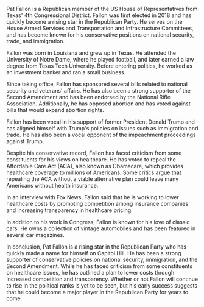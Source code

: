 Pat Fallon is a Republican member of the US House of Representatives from Texas' 4th Congressional District. Fallon was first elected in 2018 and has quickly become a rising star in the Republican Party. He serves on the House Armed Services and Transportation and Infrastructure Committees, and has become known for his conservative positions on national security, trade, and immigration.

Fallon was born in Louisiana and grew up in Texas. He attended the University of Notre Dame, where he played football, and later earned a law degree from Texas Tech University. Before entering politics, he worked as an investment banker and ran a small business. 

Since taking office, Fallon has sponsored several bills related to national security and veterans' affairs. He has also been a strong supporter of the Second Amendment and has been endorsed by the National Rifle Association. Additionally, he has opposed abortion and has voted against bills that would expand abortion rights.

Fallon has been vocal in his support of former President Donald Trump and has aligned himself with Trump's policies on issues such as immigration and trade. He has also been a vocal opponent of the impeachment proceedings against Trump.

Despite his conservative record, Fallon has faced criticism from some constituents for his views on healthcare. He has voted to repeal the Affordable Care Act (ACA), also known as Obamacare, which provides healthcare coverage to millions of Americans. Some critics argue that repealing the ACA without a viable alternative plan could leave many Americans without health insurance.

In an interview with Fox News, Fallon said that he is working to lower healthcare costs by promoting competition among insurance companies and increasing transparency in healthcare pricing.

In addition to his work in Congress, Fallon is known for his love of classic cars. He owns a collection of vintage automobiles and has been featured in several car magazines.

In conclusion, Pat Fallon is a rising star in the Republican Party who has quickly made a name for himself on Capitol Hill. He has been a strong supporter of conservative policies on national security, immigration, and the Second Amendment. While he has faced criticism from some constituents on healthcare issues, he has outlined a plan to lower costs through increased competition and transparency. Whether or not Fallon will continue to rise in the political ranks is yet to be seen, but his early success suggests that he could become a major player in the Republican Party for years to come.
